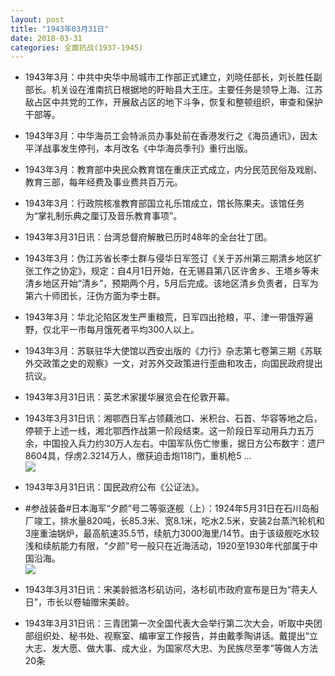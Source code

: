 ```yaml
---
layout: post
title: "1943年03月31日"
date: 2018-03-31
categories: 全面抗战(1937-1945)
---
```


<meta name="referrer" content="no-referrer" />

- 1943年3月：中共中央华中局城市工作部正式建立，刘晓任部长，刘长胜任副部长。机关设在淮南抗日根据地的盱眙县大王庄。主要任务是领导上海、江苏敌占区中共党的工作，开展敌占区的地下斗争，恢复和整顿组织，审查和保护干部等。 

- 1943年3月：中华海员工会特派员办事处前在香港发行之《海员通讯》，因太平洋战事发生停刊，本月改名《中华海员季刊》重行出版。 

- 1943年3月：教育部中央民众教育馆在重庆正式成立，内分民范民俗及戏剧、教育三部，每年经费及事业费共百万元。 

- 1943年3月：行政院核准教育部国立礼乐馆成立，馆长陈果夫。该馆任务为“掌礼制乐典之厘订及音乐教育事项”。 

- 1943年3月31日讯：台湾总督府解散已历时48年的全台壮丁团。 

- 1943年3月：伪江苏省长李士群与侵华日军签订《关于苏州第三期清乡地区扩张工作之协定》，规定：自4月1日开始，在无锡县第八区许舍乡、王塔乡等未清乡地区开始“清乡”，预期两个月，5月后完成。该地区清乡负责者，日军为第六十师团长，汪伪方面为李士群。 

- 1943年3月：华北沦陷区发生严重粮荒，日军四出抢粮，平、津一带饿殍遍野，仅北平一市每月饿死者平均300人以上。 

- 1943年3月：苏联驻华大使馆以西安出版的《力行》杂志第七卷第三期《苏联外交政策之史的观察》一文，对苏外交政策进行歪曲和攻击，向国民政府提出抗议。 

- 1943年3月31日讯：英艺术家援华展览会在伦敦开幕。 

- 1943年3月31日讯：湘鄂西日军占领藕池口、米积台、石首、华容等地之后，停顿于上述一线，湘北鄂西作战第一阶段结束。这一阶段日军动用兵力五万余，中国投入兵力约30万人左右。中国军队伤亡惨重，据日方公布数字：遗尸8604具，俘虏2.3214万人，缴获迫击炮118门，重机枪5 ... <br/><img src="https://wx4.sinaimg.cn/large/aca367d8ly1fpvv7hidrfj20c80900su.jpg" />

- 1943年3月31日讯：国民政府公布《公证法》。 

- #参战装备#日本海军“夕颜”号二等驱逐舰（上）：1924年5月31日在石川岛船厂竣工，排水量820吨，长85.3米、宽8.1米，吃水2.5米，安装2台蒸汽轮机和3座重油锅炉，最高航速35.5节，续航力3000海里/14节。由于该级舰吃水较浅和续航能力有限，“夕颜”号一般只在近海活动，1920至1930年代部属于中国沿海。 <br/><img src="https://wx4.sinaimg.cn/large/aca367d8ly1fpvrqec8khg20dw05fac4.gif" />

- 1943年3月31日讯：宋美龄抵洛杉矶访问，洛杉矶市政府宣布是日为“蒋夫人日”，市长以卷轴赠宋美龄。 

- 1943年3月31日讯：三青团第一次全国代表大会举行第二次大会，听取中央团部组织处、秘书处、视察室、编审室工作报告，并由戴季陶讲话。戴提出“立大志、发大愿、做大事、成大业，为国家尽大忠、为民族尽至孝”等做人方法20条 

